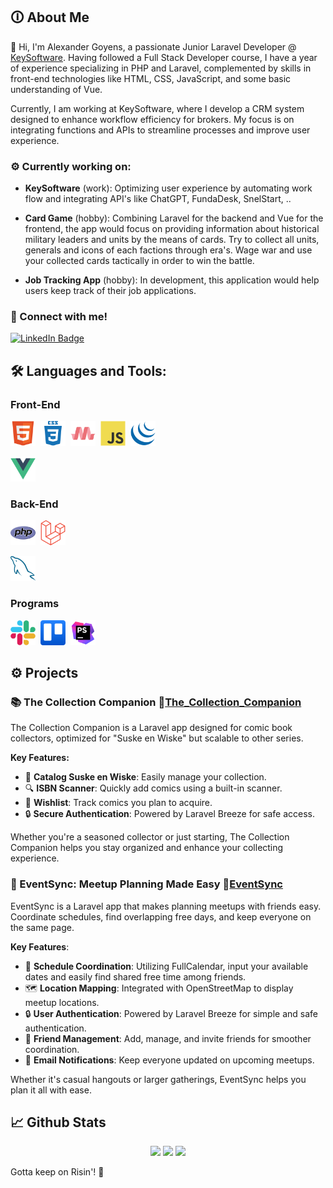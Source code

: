 ## 🛈 About Me

👋 Hi, I'm Alexander Goyens, a passionate Junior Laravel Developer @ <a href="https://keysoftware.nl" target="blank">KeySoftware</a>.
Having followed a Full Stack Developer course, I have a year of experience specializing in PHP and Laravel, complemented by skills in front-end technologies like HTML, CSS, JavaScript, and some basic understanding of Vue.

Currently, I am working at KeySoftware, where I develop a CRM system designed to enhance workflow efficiency for brokers. My focus is on integrating functions and APIs to streamline processes and improve user experience.

### ⚙️ Currently working on:
- **KeySoftware** (work): Optimizing user experience by automating work flow and integrating API's like ChatGPT, FundaDesk, SnelStart, ..

- **Card Game** (hobby): Combining Laravel for the backend and Vue for the frontend, the app would focus on providing information about historical military leaders and units by the means of cards. Try to collect all units, generals and icons of each factions through era's. Wage war and use your collected cards tactically in order to win the battle.

- **Job Tracking App** (hobby): In development, this application would help users keep track of their job applications.

### 🤝 Connect with me!
<div id="badges">
    <a href="https://www.linkedin.com/in/alexander-goyens-a0a8a2224/">
      <img src="https://img.shields.io/badge/LinkedIn-blue?style=for-the-badge&logo=linkedin&logoColor=white" alt="LinkedIn Badge"/>
    </a>
</div>
  
## :hammer_and_wrench: Languages and Tools:
### Front-End
<!-- https://github.com/devicons/devicon/tree/master/icons -->
<img src="https://github.com/devicons/devicon/blob/master/icons/html5/html5-original.svg" title="HTML5" alt="HTML" width="40" height="40"/>&nbsp;
<img src="https://github.com/devicons/devicon/blob/master/icons/css3/css3-plain-wordmark.svg"  title="CSS3" alt="CSS" width="40" height="40"/>&nbsp;
<img src="https://github.com/devicons/devicon/blob/master/icons/materializecss/materializecss-original.svg" title="MaterializeCSS" alt="MaterializeCSS" width="40" height="40"/>&nbsp;
<img src="https://github.com/devicons/devicon/blob/master/icons/javascript/javascript-original.svg" title="JavaScript" alt="JavaScript" width="40" height="40"/>&nbsp;
<img src="https://github.com/devicons/devicon/blob/master/icons/jquery/jquery-original.svg"  title="jQuery" alt="jQuery" width="40" height="40"/>&nbsp;

<img src="https://github.com/devicons/devicon/blob/master/icons/vuejs/vuejs-original.svg" title="VueJS" alt="VueJS" width="40" height="40"/>&nbsp;
### Back-End
<img src="https://github.com/devicons/devicon/blob/master/icons/php/php-original.svg"  title="PHP" alt="PHP" width="40" height="40"/>&nbsp;
<img src="https://github.com/devicons/devicon/blob/master/icons/laravel/laravel-original.svg"  title="Laravel" alt="Laravel" width="40" height="40"/>&nbsp;

<img src="https://github.com/devicons/devicon/blob/master/icons/mysql/mysql-original.svg"  title="mySQL" alt="mySQL" width="40" height="40"/>&nbsp;
### Programs
<img src="https://github.com/devicons/devicon/blob/master/icons/slack/slack-original.svg"  title="Slack" alt="Slack" width="40" height="40"/>&nbsp;
<img src="https://github.com/devicons/devicon/blob/master/icons/trello/trello-original.svg"  title="Trello" alt="Trello" width="40" height="40"/>&nbsp;
<img src="https://github.com/devicons/devicon/blob/master/icons/phpstorm/phpstorm-original.svg"  title="PhpStorm" alt="PhpStorm" width="40" height="40"/>

## ⚙️ Projects

### 📚 The Collection Companion 🔗<a href="https://github.com/MrMojoRising777/The_Collection_Companion">The_Collection_Companion</a>

The Collection Companion is a Laravel app designed for comic book collectors, optimized for "Suske en Wiske" but scalable to other series.

**Key Features:**
- 📖 **Catalog Suske en Wiske**: Easily manage your collection.
- 🔍 **ISBN Scanner**: Quickly add comics using a built-in scanner.
- 📝 **Wishlist**: Track comics you plan to acquire.
- 🔒 **Secure Authentication**: Powered by Laravel Breeze for safe access.

Whether you're a seasoned collector or just starting, The Collection Companion helps you stay organized and enhance your collecting experience.

### 📅 EventSync: Meetup Planning Made Easy 🔗<a href="https://github.com/MrMojoRising777/EventSync">EventSync</a>
EventSync is a Laravel app that makes planning meetups with friends easy. Coordinate schedules, find overlapping free days, and keep everyone on the same page.

**Key Features**:
- 📆 **Schedule Coordination**: Utilizing FullCalendar, input your available dates and easily find shared free time among friends.
- 🗺️ **Location Mapping**: Integrated with OpenStreetMap to display meetup locations.
- 🔒 **User Authentication**: Powered by Laravel Breeze for simple and safe authentication.
- 👥 **Friend Management**: Add, manage, and invite friends for smoother coordination.
- 📧 **Email Notifications**: Keep everyone updated on upcoming meetups.

Whether it's casual hangouts or larger gatherings, EventSync helps you plan it all with ease.

## 📈 Github Stats
<div align="center">
  <img height="180em" src="https://github-readme-stats.vercel.app/api?username=MrMojoRising777&show_icons=true&hide=issues,contribs&theme=radical" />
  <img height="180em" src="https://github-readme-stats.vercel.app/api/top-langs/?username=MrMojoRising777&layout=compact&theme=radical" />
  <img height="180em" src="https://github-readme-streak-stats.herokuapp.com?user=MrMojoRising777&theme=radical" /> <!-- https://github-readme-streak-stats.herokuapp.com/demo/ -->
</div>

Gotta keep on Risin'! 🚀
